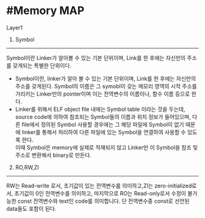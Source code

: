 #Memory MAP
====================
Layer1   
1. Symbol   
- - -
 Symbol이란 Linker가 알아볼 수 있는 기본 단위이며, Link를 한 후에는 자신만의 주소를 갖게되는 특별한 단위이다.   
 * Symbol이란, linker가 알아 볼 수 있는 기본 단위이며, Link를 한 후에는 자신만의 주소를 갖게된다. Symbol의 이름은 그 symobl이 갖는 메모리 영역의 시작 주소를 가리키는 Linker만의 pointer이며 이는 전역변수의 이름이나, 함수 이름 등으로 한다.   
  * Linker를 위해서 ELF object file 내에는 Symbol table 이라는 것을 두는데, source code에 의하여 참조되는 Symbol들의 이름과 위치 정보가 들어있으며, 다른 file에서 정의된 Symbol 사용할 경우에는 그 해당 파일에 Symbol이 없기 때문에 linker를 통해서 처리하여 다른 파일에 있는 Symbol을 연결하여 사용할 수 있도록 한다.   
  이때 Symbol은 memory에 실제로 적재되지 않고 Linker만 이 Symbol을 참조 및 주소로 변환해서 binary로 만든다.  
2. RO,RW,ZI   
- - -
RW는 Read-write 로서, 초기값이 있는 전역변수를 의미하고,ZI는 zero-initialized로서, 초기값이 0인 전역변수를 의미하고, 마지막으로 RO는 Read-only로서 수정이 불가능한 const 전역변수와 text인 code를 의미합니다. 단 전역변수중 const로 선언된 data들도 포함이 된다.   
